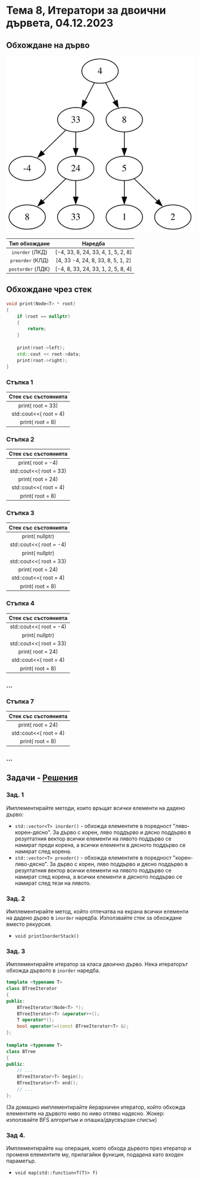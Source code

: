 # Тема 8, Итератори за двоични дървета, 04.12.2023

## Обхождане на дърво

![tree](./content/tree.svg)

Тип обхождане           |  Наредба
:-------------------------:|:-------------------------:
`inorder` (ЛКД) | [-4, 33, 8, 24, 33, 4, 1, 5, 2, 8]
`preorder` (КЛД) | [4, 33 -4, 24, 8, 33, 8, 5, 1, 2]
`postorder` (ЛДК) | [-4, 8, 33, 24, 33, 1, 2, 5, 8, 4]

## Обхождане чрез стек

```c++
void print(Node<T> * root)
{
    if (root == nullptr)
    {
        return;
    }

    print(root->left);
    std::cout << root->data;
    print(root->right);
}
```

### Стъпка 1

Стек със състоянията     | 
:-------------------------:|
print( root = 33)|
std::cout<<( root = 4)|
print( root = 8)|

### Стъпка 2

Стек със състоянията     | 
:-------------------------:|
print( root = -4)|
std::cout<<( root = 33)|
print( root = 24)|
std::cout<<( root = 4)|
print( root = 8)|

### Стъпка 3

Стек със състоянията     | 
:-------------------------:|
print( nullptr)|
std::cout<<( root = -4)|
print( nullptr)|
std::cout<<( root = 33)|
print( root = 24)|
std::cout<<( root = 4)|
print( root = 8)|

### Стъпка 4

Стек със състоянията     | 
:-------------------------:|
std::cout<<( root = -4)|
print( nullptr)|
std::cout<<( root = 33)|
print( root = 24)|
std::cout<<( root = 4)|
print( root = 8)|

### ...

### Стъпка 7

Стек със състоянията     | 
:-------------------------:|
print( root = 24)|
std::cout<<( root = 4)|
print( root = 8)|

### ...


## Задачи - [Решения](./solutions/btree.h)

### Зад. 1

Имплементирайте методи, които връщат всички елементи на дадено дърво:

* `std::vector<T> inorder()` - обхожда елементите в поредност "ляво-корен-дясно". За дърво с корен, ляво поддърво и дясно поддърво в резултатния вектор всички елементи на лявото поддърво се намират преди корена, а всички елементи в дясното поддърво се намират след корена.
* `std::vector<T> preoder()` - обхожда елементите в поредност "корен-ляво-дясно". За дърво с корен, ляво поддърво и дясно поддърво в резултатния вектор всички елементи на лявото поддърво се намират след корена, а всички елементи в дясното поддърво се намират след тези на лявото.

### Зад. 2

Имплементирайте метод, който отпечатва на екрана всички елементи на дадено дърво в `inorder` наредба. Използвайте стек за обхождане вместо рекурсия.

* `void printInorderStack()`

### Зад. 3

Имплементирайте итератор за класа двоично дърво. Нека итераторът обхожда дървото в `inorder` наредба.

```c++
template <typename T>
class BTreeIterator
{
public:
    BTreeIterator(Node<T> *);
    BTreeIterator<T> &operator++();
    T operator*();
    bool operator!=(const BTreeIterator<T> &);  
};

template <typename T>
class BTree
{
public:
    // ...
    BTreeIterator<T> begin();
    BTreeIterator<T> end();
    // ...
};
```

(За домашно имплементирайте йерархичен итератор, който обхожда елементите на дървото ниво по ниво отляво надясно. Жокер: използвайте BFS алгоритъм и опашка/двусвързан списък)

### Зад 4.

Имплементирайте `map` операция, която обхода дървото през итератор и променя елементите му, прилагайки функция, подадена като входен параметър.

* `void map(std::function<T(T)> f)`